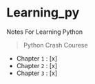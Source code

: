 # Learning_py
Notes For Learning Python

> Python Crash Courese  

- Chapter `1`  :  [x]
- Chapter `2`  :  [x]
- Chapter `3`  :  [x]